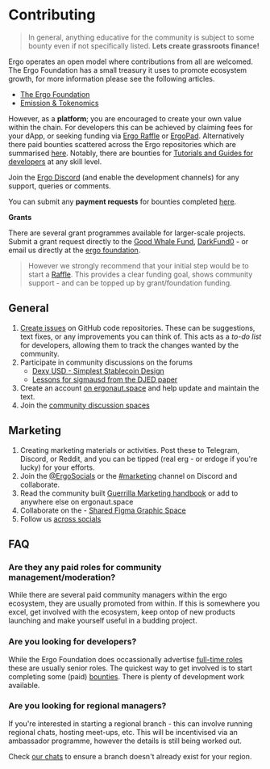 # Contributing

>  In general, anything educative for the community is subject to some bounty even if not specifically listed. **Lets create grassroots finance!**

Ergo operates an open model where contributions from all are welcomed. The Ergo Foundation has a small treasury it uses to promote ecosystem growth, for more information please see the following articles. 

- [The Ergo Foundation](https://ergoplatform.org/en/blog/ergo-foundation/)
- [Emission & Tokenomics](https://ergoplatform.org/en/blog/emission/)

However, as a **platform**; you are encouraged to create your own value within the chain. For developers this can be achieved by claiming fees for your dApp, or seeking funding via [Ergo Raffle]() or [ErgoPad](). Alternatively there paid bounties scattered across the Ergo repositories which are summarised [here](https://github.com/ergoplatform/grow-ergo/). Notably, there are bounties for [Tutorials and Guides for developers](https://github.com/ergoplatform/grow-ergo/issues/15) at any skill level. 

Join the [Ergo Discord](https://discord.gg/nr4JRnhAyV) (and enable the development channels) for any support, queries or comments. 


You can submit any **payment requests** for bounties completed [here](https://q9fwzopidh8.typeform.com/to/G5gAKC4r).



**Grants**

There are several grant programmes available for larger-scale projects. Submit a grant request directly to the [Good Whale Fund](https://github.com/ergoplatform/grow-ergo/issues/13), [DarkFund0](https://github.com/ergoplatform/grow-ergo/issues/1) - or email us directly at the [ergo foundation](mailto:team@ergoplatform.org).

> However we strongly recommend that your initial step would be to start a [Raffle](https://ergoraffle.com/). This provides a clear funding goal, shows community support - and can be topped up by grant/foundation funding. 


## General


1. [Create issues](https://docs.github.com/en/issues/tracking-your-work-with-issues/creating-an-issue) on GitHub code repositories. These can be suggestions, text fixes, or any improvements you can think of. This acts as a *to-do list* for developers, allowing them to track the changes wanted by the community. 
2. Participate in community discussions on the forums
    - [Dexy USD - Simplest Stablecoin Design](https://www.ergoforum.org/t/dexy-usd-simplest-stablecoin-design/1430)
    - [Lessons for sigmausd from the DJED paper](https://www.ergoforum.org/t/lessons-for-sigmausd-from-the-djed-paper/2345)
3. Create an account [on ergonaut.space](https://ergonaut.space/register) and help update and maintain the text.
4. Join the [community discussion spaces](https://github.com/glasgowm148/awesome-ergo/blob/master/pages/community.md)

## Marketing

1. Creating marketing materials or activities. Post these to Telegram, Discord, or Reddit, and you can be tipped (real erg - or erdoge if you're lucky) for your efforts. 
2. Join the [@ErgoSocials](https://t.me/ErgoSocials) or the [#marketing](https://discord.gg/TBFXMzha7X) channel on Discord and collaborate. 
3. Read the community built [Guerrilla Marketing handbook](https://ergonaut.space/en/guerrilla-marketing) or add to anywhere else on ergonaut.space
4. Collaborate on the - [Shared Figma Graphic Space](https://www.figma.com/file/pd92vgB3xNFThaacIKodYs/Guide-ID?node-id=1%3A756)
5. Follow us [across socials](https://linktr.ee/ergoplatform)

## FAQ

### Are they any paid roles for community management/moderation?

While there are several paid community managers within the ergo ecosystem, they are usually promoted from within. If this is somewhere you excel, get involved with the ecosystem, keep ontop of new products launching and make yourself useful in a budding project. 

### Are you looking for developers?

While the Ergo Foundation does occassionally advertise [full-time roles](https://ergoplatform.org/en/careers/) these are usually senior roles. The quickest way to get involved is to start completing some (paid) [bounties](https://github.com/ergoplatform/grow-ergo/). There is plenty of development work available. 

### Are you looking for regional managers? 

If you're interested in starting a regional branch - this can involve running regional chats, hosting meet-ups, etc. This will be incentivised via an ambassador programme, however the details is still being worked out. 

Check [our chats](https://linktr.ee/ergoplatform) to ensure a branch doesn't already exist for your region. 



